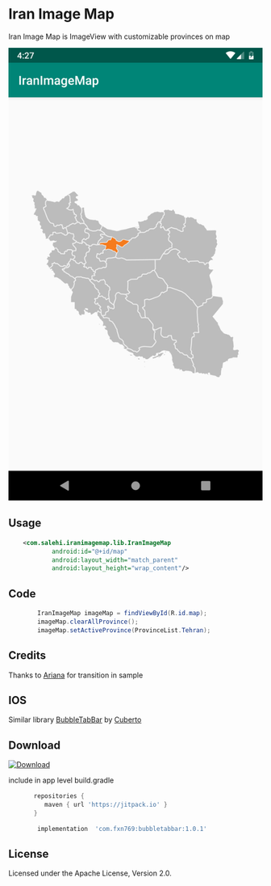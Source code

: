 Iran Image Map
============
Iran Image Map is ImageView with customizable provinces on map

![](media/screen.png)

## Usage

```xml
    <com.salehi.iranimagemap.lib.IranImageMap
            android:id="@+id/map"
            android:layout_width="match_parent"
            android:layout_height="wrap_content"/>
```

## Code

```java
        IranImageMap imageMap = findViewById(R.id.map);
        imageMap.clearAllProvince();
        imageMap.setActiveProvince(ProvinceList.Tehran);
```

## Credits
Thanks to [Ariana](https://github.com/akshay2211/Ariana) for transition in sample

## IOS

Similar library [BubbleTabBar](https://github.com/Cuberto/bubble-icon-tabbar) by [Cuberto](https://github.com/Cuberto)

## Download

[ ![Download](https://api.bintray.com/packages/fxn769/android_projects/BubbleTabBar/images/download.svg?version=1.0.1) ](https://bintray.com/fxn769/android_projects/BubbleTabBar/1.0.1/link)


 include in app level build.gradle
 ```groovy
        repositories {
           maven { url 'https://jitpack.io' }
        }
 ```
```groovy
        implementation  'com.fxn769:bubbletabbar:1.0.1'
```

## License
Licensed under the Apache License, Version 2.0.